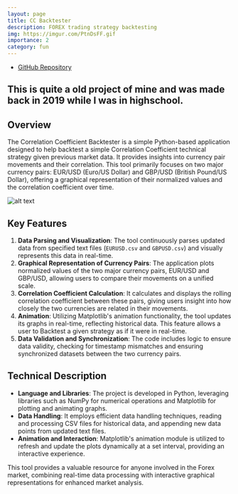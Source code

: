 ```yaml
---
layout: page
title: CC Backtester
description: FOREX trading strategy backtesting
img: https://imgur.com/PtnDsFF.gif
importance: 2
category: fun
---
```


- [GitHub Repository](https://github.com/kaderator2/CCBacktester)

## This is quite a old project of mine and was made back in 2019 while I was in highschool.

## Overview
The Correlation Coefficient Backtester is a simple Python-based application designed to help backtest a simple Correlation Coefficient technical strategy given previous market data. It provides insights into currency pair movements and their correlation. This tool primarily focuses on two major currency pairs: EUR/USD (Euro/US Dollar) and GBP/USD (British Pound/US Dollar), offering a graphical representation of their normalized values and the correlation coefficient over time.

![alt text](https://imgur.com/PtnDsFF.gif)

## Key Features
1. **Data Parsing and Visualization**: The tool continuously parses updated data from specified text files (`EURUSD.csv` and `GBPUSD.csv`) and visually represents this data in real-time.
2. **Graphical Representation of Currency Pairs**: The application plots normalized values of the two major currency pairs, EUR/USD and GBP/USD, allowing users to compare their movements on a unified scale.
3. **Correlation Coefficient Calculation**: It calculates and displays the rolling correlation coefficient between these pairs, giving users insight into how closely the two currencies are related in their movements.
4. **Animation**: Utilizing Matplotlib's animation functionality, the tool updates its graphs in real-time, reflecting historical data. This feature allows a user to Backtest a given strategy as if it were in real-time.
5. **Data Validation and Synchronization**: The code includes logic to ensure data validity, checking for timestamp mismatches and ensuring synchronized datasets between the two currency pairs.

## Technical Description
- **Language and Libraries**: The project is developed in Python, leveraging libraries such as NumPy for numerical operations and Matplotlib for plotting and animating graphs.
- **Data Handling**: It employs efficient data handling techniques, reading and processing CSV files for historical data, and appending new data points from updated text files.
- **Animation and Interaction**: Matplotlib's animation module is utilized to refresh and update the plots dynamically at a set interval, providing an interactive experience.

This tool provides a valuable resource for anyone involved in the Forex market, combining real-time data processing with interactive graphical representations for enhanced market analysis.
